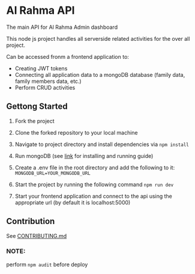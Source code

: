 # Al Rahma API

The main API for Al Rahma Admin dashboard

This node js project handles all serverside related activities for the over all project. 

Can be accessed fronm a frontend application to:

- Creating JWT tokens
- Connecting all application data to a mongoDB database (family data, family members data, etc.)
- Perform CRUD activities

## Gettong Started

1. Fork the project

2. Clone the forked repository to your local machine

3. Navigate to project directory and install dependencies via `npm install`

4. Run mongoDB (see [link](https://docs.mongodb.com/v3.2/tutorial/install-mongodb-on-windows/) for installing and running guide)

5. Create a .env file in the root directory and add the following to it: `MONGODB_URL=YOUR_MONGODB_URL`

6. Start the project by running the following command `npm run dev`

7. Start your frontend application and connect to the api using the appropriate url (by default it is localhost:5000)


## Contribution

See [CONTRIBUTING.md](https://gitlab.com/estore-oman/al-rahme-api/blob/master/CONTRIBUTING.md)

### NOTE:

perform  `npm audit` before deploy